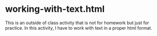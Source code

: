 # working-with-text.html
This is an outside of class activity that is not for homework but just for practice. In this activity, I have to work with text in a proper html format. 
